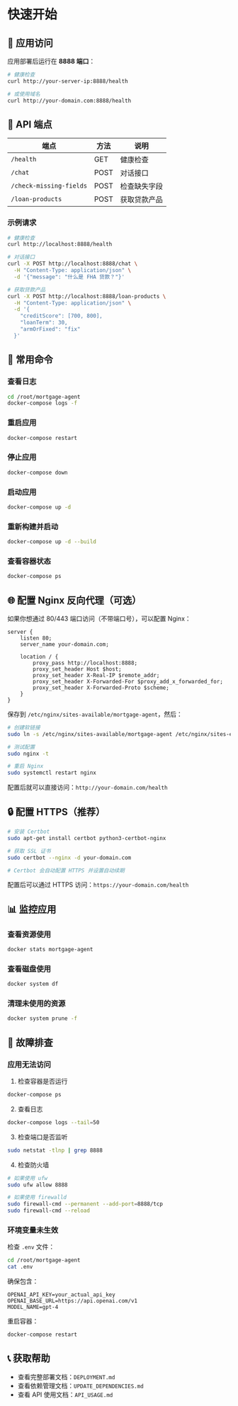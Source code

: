# 快速开始

## 🚀 应用访问

应用部署后运行在 **8888 端口**：

```bash
# 健康检查
curl http://your-server-ip:8888/health

# 或使用域名
curl http://your-domain.com:8888/health
```

## 📡 API 端点

| 端点 | 方法 | 说明 |
|------|------|------|
| `/health` | GET | 健康检查 |
| `/chat` | POST | 对话接口 |
| `/check-missing-fields` | POST | 检查缺失字段 |
| `/loan-products` | POST | 获取贷款产品 |

### 示例请求

```bash
# 健康检查
curl http://localhost:8888/health

# 对话接口
curl -X POST http://localhost:8888/chat \
  -H "Content-Type: application/json" \
  -d '{"message": "什么是 FHA 贷款？"}'

# 获取贷款产品
curl -X POST http://localhost:8888/loan-products \
  -H "Content-Type: application/json" \
  -d '{
    "creditScore": [700, 800],
    "loanTerm": 30,
    "armOrFixed": "fix"
  }'
```

## 🔧 常用命令

### 查看日志
```bash
cd /root/mortgage-agent
docker-compose logs -f
```

### 重启应用
```bash
docker-compose restart
```

### 停止应用
```bash
docker-compose down
```

### 启动应用
```bash
docker-compose up -d
```

### 重新构建并启动
```bash
docker-compose up -d --build
```

### 查看容器状态
```bash
docker-compose ps
```

## 🌐 配置 Nginx 反向代理（可选）

如果你想通过 80/443 端口访问（不带端口号），可以配置 Nginx：

```nginx
server {
    listen 80;
    server_name your-domain.com;

    location / {
        proxy_pass http://localhost:8888;
        proxy_set_header Host $host;
        proxy_set_header X-Real-IP $remote_addr;
        proxy_set_header X-Forwarded-For $proxy_add_x_forwarded_for;
        proxy_set_header X-Forwarded-Proto $scheme;
    }
}
```

保存到 `/etc/nginx/sites-available/mortgage-agent`，然后：

```bash
# 创建软链接
sudo ln -s /etc/nginx/sites-available/mortgage-agent /etc/nginx/sites-enabled/

# 测试配置
sudo nginx -t

# 重启 Nginx
sudo systemctl restart nginx
```

配置后就可以直接访问：`http://your-domain.com/health`

## 🔒 配置 HTTPS（推荐）

```bash
# 安装 Certbot
sudo apt-get install certbot python3-certbot-nginx

# 获取 SSL 证书
sudo certbot --nginx -d your-domain.com

# Certbot 会自动配置 HTTPS 并设置自动续期
```

配置后可以通过 HTTPS 访问：`https://your-domain.com/health`

## 📊 监控应用

### 查看资源使用
```bash
docker stats mortgage-agent
```

### 查看磁盘使用
```bash
docker system df
```

### 清理未使用的资源
```bash
docker system prune -f
```

## 🐛 故障排查

### 应用无法访问

1. 检查容器是否运行
```bash
docker-compose ps
```

2. 查看日志
```bash
docker-compose logs --tail=50
```

3. 检查端口是否监听
```bash
sudo netstat -tlnp | grep 8888
```

4. 检查防火墙
```bash
# 如果使用 ufw
sudo ufw allow 8888

# 如果使用 firewalld
sudo firewall-cmd --permanent --add-port=8888/tcp
sudo firewall-cmd --reload
```

### 环境变量未生效

检查 `.env` 文件：
```bash
cd /root/mortgage-agent
cat .env
```

确保包含：
```env
OPENAI_API_KEY=your_actual_api_key
OPENAI_BASE_URL=https://api.openai.com/v1
MODEL_NAME=gpt-4
```

重启容器：
```bash
docker-compose restart
```

## 📞 获取帮助

- 查看完整部署文档：`DEPLOYMENT.md`
- 查看依赖管理文档：`UPDATE_DEPENDENCIES.md`
- 查看 API 使用文档：`API_USAGE.md`


